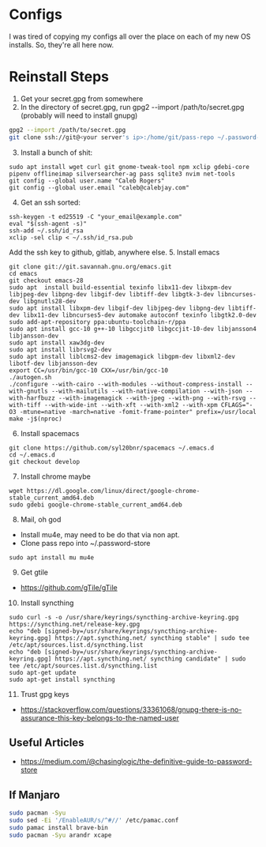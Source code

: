 # Configs
I was tired of copying my configs all over the place on each of my new OS installs. So, they're all here now.

# Reinstall Steps

1. Get your secret.gpg from somewhere
2. In the directory of secret.gpg, run gpg2 --import /path/to/secret.gpg (probably will need to install gnupg)

```bash
gpg2 --import /path/to/secret.gpg
git clone ssh://git@<your server's ip>:/home/git/pass-repo ~/.password-store
```

3. Install a bunch of shit:
```
sudo apt install wget curl git gnome-tweak-tool npm xclip gdebi-core pipenv offlineimap silversearcher-ag pass sqlite3 nvim net-tools
git config --global user.name "Caleb Rogers"
git config --global user.email "caleb@calebjay.com"
```
4. Get an ssh sorted:

```
ssh-keygen -t ed25519 -C "your_email@example.com"
eval "$(ssh-agent -s)"
ssh-add ~/.ssh/id_rsa
xclip -sel clip < ~/.ssh/id_rsa.pub
```

Add the ssh key to github, gitlab, anywhere else.
5. Install emacs
```
git clone git://git.savannah.gnu.org/emacs.git
cd emacs
git checkout emacs-28
sudo apt  install build-essential texinfo libx11-dev libxpm-dev libjpeg-dev libpng-dev libgif-dev libtiff-dev libgtk-3-dev libncurses-dev libgnutls28-dev 
sudo apt install libxpm-dev libgif-dev libjpeg-dev libpng-dev libtiff-dev libx11-dev libncurses5-dev automake autoconf texinfo libgtk2.0-dev
sudo add-apt-repository ppa:ubuntu-toolchain-r/ppa
sudo apt install gcc-10 g++-10 libgccjit0 libgccjit-10-dev libjansson4 libjansson-dev
sudo apt install xaw3dg-dev
sudo apt install librsvg2-dev
sudo apt install liblcms2-dev imagemagick libgpm-dev libxml2-dev libotf-dev libjansson-dev
export CC=/usr/bin/gcc-10 CXX=/usr/bin/gcc-10
./autogen.sh
./configure --with-cairo --with-modules --without-compress-install --with-gnutls --with-mailutils --with-native-compilation --with-json --with-harfbuzz --with-imagemagick --with-jpeg --with-png --with-rsvg --with-tiff --with-wide-int --with-xft --with-xml2 --with-xpm CFLAGS="-O3 -mtune=native -march=native -fomit-frame-pointer" prefix=/usr/local
make -j$(nproc)

```
6. Install spacemacs

```
git clone https://github.com/syl20bnr/spacemacs ~/.emacs.d
cd ~/.emacs.d
git checkout develop
```

7. Install chrome maybe

```
wget https://dl.google.com/linux/direct/google-chrome-stable_current_amd64.deb
sudo gdebi google-chrome-stable_current_amd64.deb
```

8. Mail, oh god

* Install mu4e, may need to be do that via non apt.
* Clone pass repo into ~/.password-store

```
sudo apt install mu mu4e

```
9. Get gtile

* https://github.com/gTile/gTile

10. Install syncthing

```
sudo curl -s -o /usr/share/keyrings/syncthing-archive-keyring.gpg https://syncthing.net/release-key.gpg
echo "deb [signed-by=/usr/share/keyrings/syncthing-archive-keyring.gpg] https://apt.syncthing.net/ syncthing stable" | sudo tee /etc/apt/sources.list.d/syncthing.list
echo "deb [signed-by=/usr/share/keyrings/syncthing-archive-keyring.gpg] https://apt.syncthing.net/ syncthing candidate" | sudo tee /etc/apt/sources.list.d/syncthing.list
sudo apt-get update
sudo apt-get install syncthing
```

11. Trust gpg keys 
* https://stackoverflow.com/questions/33361068/gnupg-there-is-no-assurance-this-key-belongs-to-the-named-user

## Useful Articles

* https://medium.com/@chasinglogic/the-definitive-guide-to-password-store


## If Manjaro

```bash
sudo pacman -Syu 
sudo sed -Ei '/EnableAUR/s/^#//' /etc/pamac.conf
sudo pamac install brave-bin
sudo pacman -Syu arandr xcape 


```
